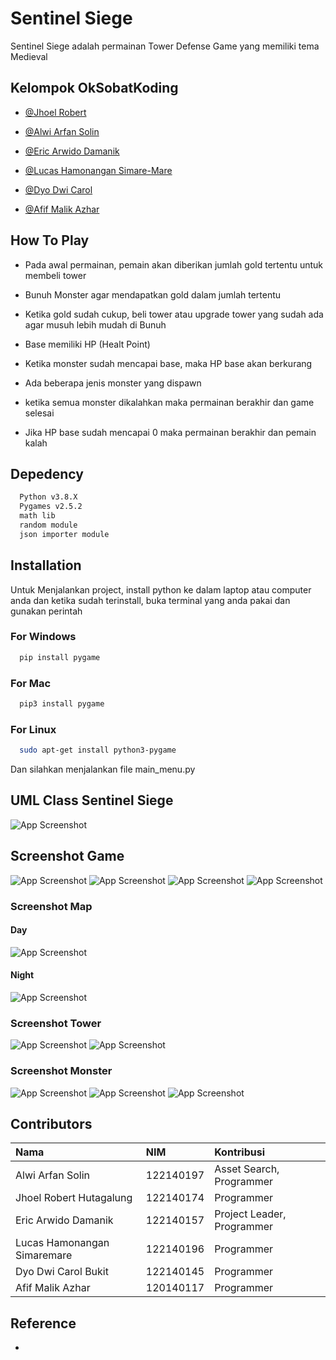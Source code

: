 
# Sentinel Siege
Sentinel Siege adalah permainan Tower Defense Game yang memiliki tema Medieval


## Kelompok OkSobatKoding

- [@Jhoel Robert](https://github.com/Arkyna)

- [@Alwi Arfan Solin](https://github.com/samanbrembo14)

- [@Eric Arwido Damanik](https://github.com/erc-a)

- [@Lucas Hamonangan Simare-Mare](https://github.com/LucasHamonangan412)

- [@Dyo Dwi Carol](https://github.com/Dyocarol)

- [@Afif Malik Azhar](https://github.com/AfifMalikAzhar)


## How To Play
- Pada awal permainan, pemain akan diberikan jumlah gold tertentu untuk membeli tower 

- Bunuh Monster agar mendapatkan gold dalam jumlah tertentu

- Ketika gold sudah cukup, beli tower atau upgrade tower yang sudah ada agar musuh lebih mudah di Bunuh

- Base memiliki HP (Healt Point)

- Ketika monster sudah mencapai base, maka HP base akan berkurang

- Ada beberapa jenis monster yang dispawn

- ketika semua monster dikalahkan maka permainan berakhir dan game selesai

- Jika HP base sudah mencapai 0 maka permainan berakhir dan pemain kalah



## Depedency

```bash
  Python v3.8.X
  Pygames v2.5.2
  math lib
  random module
  json importer module
```


## Installation

Untuk Menjalankan project, install python ke dalam laptop atau computer anda dan ketika sudah terinstall, buka terminal yang anda pakai dan gunakan perintah

### For Windows
```bash
  pip install pygame
```
### For Mac
```bash
  pip3 install pygame
```

### For Linux
```bash
  sudo apt-get install python3-pygame
```

Dan silahkan menjalankan file main_menu.py
    
## UML Class Sentinel Siege
![App Screenshot](./assets/images/UML_Game/UMLMYLV.png)

## Screenshot Game 
![App Screenshot](./assets/images/gui/GamePlay%20(1).png)
![App Screenshot](./assets/images/gui/GamePlay%20(2).png)
![App Screenshot](./assets/images/gui/GamePlay%20(3).png)
![App Screenshot](./assets/images/gui/GamePlay%20(4).png)


### Screenshot Map
#### Day
![App Screenshot](./assets/images/map/level1.png)

#### Night
![App Screenshot](./assets/images/map/map_1_night_vers.png)

### Screenshot Tower
![App Screenshot](./assets/images/towers/Tower_Sreenshoot%20(1).png)
![App Screenshot](./assets/images/towers/Tower_Sreenshoot%20(2).png)

### Screenshot Monster
![App Screenshot](./assets/images/monsters/enemy1.png)
![App Screenshot](./assets/images/monsters/enemy2.png)
![App Screenshot](./assets/images/monsters/enemy3.png)



## Contributors



| Nama |  NIM     | Kontribusi                |
| :-------- | :------- | :------------------------- |
| Alwi Arfan Solin | 122140197 | Asset Search, Programmer |
| Jhoel Robert Hutagalung | 122140174 | Programmer  |
| Eric Arwido Damanik | 122140157 | Project Leader,  Programmer   |
| Lucas Hamonangan Simaremare | 122140196 | Programmer |
| Dyo Dwi Carol Bukit | 122140145  | Programmer |
| Afif Malik Azhar | 120140117 | Programmer |

## Reference
-
